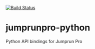 [![Build Status](https://travis-ci.org/natemara/jumprunpro-python.svg?branch=master)](https://travis-ci.org/natemara/jumprunpro-python)

# jumprunpro-python
Python API bindings for Jumprun Pro
